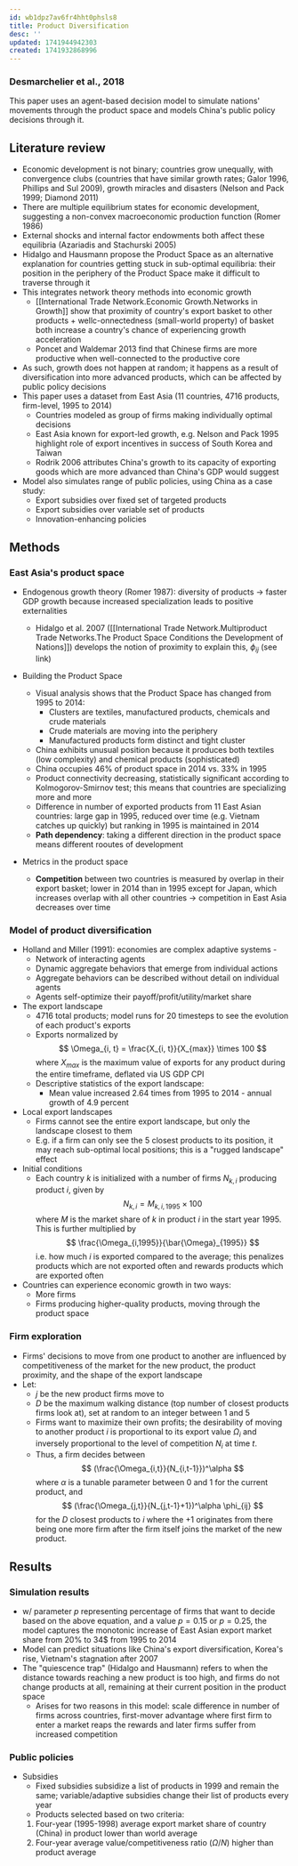 ```yaml
---
id: wb1dpz7av6fr4hht0phsls8
title: Product Diversification
desc: ''
updated: 1741944942303
created: 1741932868996
---
```



### Desmarchelier et al., 2018

This paper uses an agent-based decision model to simulate nations' movements through the product space and models China's public policy decisions through it.


## Literature review
- Economic development is not binary; countries grow unequally, with convergence clubs (countries that have similar growth rates; Galor 1996, Phillips and Sul 2009), growth miracles and disasters (Nelson and Pack 1999; Diamond 2011)
- There are multiple equilibrium states for economic development, suggesting a non-convex macroeconomic production function (Romer 1986)
- External shocks and internal factor endowments both affect these equilibria (Azariadis and Stachurski 2005)
- Hidalgo and Hausmann propose the Product Space as an alternative explanation for countries getting stuck in sub-optimal equilibria: their position in the periphery of the Product Space make it difficult to traverse through it
- This integrates network theory methods into economic growth
    - [[International Trade Network.Economic Growth.Networks in Growth]] show that proximity of country's export basket to other products + wellc-onnectedness (small-world property) of basket both increase a country's chance of experiencing growth acceleration
    - Poncet and Waldemar 2013 find that Chinese firms are more productive when well-connected to the productive core
- As such, growth does not happen at random; it happens as a result of diversification into more advanced products, which can be affected by public policy decisions
- This paper uses a dataset from East Asia (11 countries, 4716 products, firm-level, 1995 to 2014)
    - Countries modeled as group of firms making individually optimal decisions
    - East Asia known for export-led growth, e.g. Nelson and Pack 1995 highlight role of export incentives in success of South Korea and Taiwan
    - Rodrik 2006 attributes China's growth to its capacity of exporting goods which are more advanced than China's GDP would suggest
- Model also simulates range of public policies, using China as a case study:
    - Export subsidies over fixed set of targeted products
    - Export subsidies over variable set of products
    - Innovation-enhancing policies

## Methods

### East Asia's product space
- Endogenous growth theory (Romer 1987): diversity of products -> faster GDP growth because increased specialization leads to positive externalities
    - Hidalgo et al. 2007 ([[International Trade Network.Multiproduct Trade Networks.The Product Space Conditions the Development of Nations]]) develops the notion of proximity to explain this, $\phi_{ij}$ (see link)

- Building the Product Space
    - Visual analysis shows that the Product Space has changed from 1995 to 2014:
        - Clusters are textiles, manufactured products, chemicals and crude materials
        - Crude materials are moving into the periphery
        - Manufactured products form distinct and tight cluster
    - China exhibits unusual position because it produces both textiles (low complexity) and chemical products (sophisticated)
    - China occupies 46% of product space in 2014 vs. 33% in 1995
    - Product connectivity decreasing, statistically significant according to Kolmogorov-Smirnov test; this means that countries are specializing more and more
    - Difference in number of exported products from 11 East Asian countries: large gap in 1995, reduced over time (e.g. Vietnam catches up quickly) but ranking in 1995 is maintained in 2014
    - **Path dependency**: taking a different direction in the product space means different rooutes of development
- Metrics in the product space
    - **Competition** between two countries is measured by overlap in their export basket; lower in 2014 than in 1995 except for Japan, which increases overlap with all other countries -> competition in East Asia decreases over time

### Model of product diversification

- Holland and Miller (1991): economies are complex adaptive systems - 
    - Network of interacting agents
    - Dynamic aggregate behaviors that emerge from individual actions
    - Aggregate behaviors can be described without detail on individual agents
    - Agents self-optimize their payoff/profit/utility/market share
- The export landscape
    - 4716 total products; model runs for 20 timesteps to see the evolution of each product's exports
    - Exports normalized by
    $$
    \Omega_{i, t} = \frac{X_{i, t}}{X_{max}} \times 100
    $$
    where $X_{max}$ is the maximum value of exports for any product during the entire timeframe, deflated via US GDP CPI
    - Descriptive statistics of the export landscape:
        - Mean value increased 2.64 times from 1995 to 2014 - annual growth of 4.9 percent
- Local export landscapes
    - Firms cannot see the entire export landscape, but only the landscape closest to them
    - E.g. if a firm can only see the 5 closest products to its position, it may reach sub-optimal local positions; this is a "rugged landscape" effect
- Initial conditions
    - Each country $k$ is initialized with a number of firms $N_{k,i}$ producing product $i$, given by
    $$
    N_{k,i} = M_{k,i,1995} \times 100
    $$
    where $M$ is the market share of $k$ in product $i$ in the start year 1995. This is further multiplied by 
    $$
    \frac{\Omega_{i,1995}}{\bar{\Omega}_{1995}}
    $$
    i.e. how much $i$ is exported compared to the average; this penalizes products which are not exported often and rewards products which are exported often
- Countries can experience economic growth in two ways:
    - More firms
    - Firms producing higher-quality products, moving through the product space

### Firm exploration

- Firms' decisions to move from one product to another are influenced by competitiveness of the market for the new product, the product proximity, and the shape of the export landscape
- Let:
    - $j$ be the new product firms move to
    - $D$ be the maximum walking distance (top number of closest products firms look at), set at random to an integer between 1 and 5
    - Firms want to maximize their own profits; the desirability of moving to another product $i$ is proportional to its export value $\Omega_i$ and inversely proportional to the level of competition $N_{i}$ at time $t$.
    - Thus, a firm decides between
    $$
    (\frac{\Omega_{i,t}}{N_{i,t-1}})^\alpha
    $$
    where $\alpha$ is a tunable parameter between 0 and 1 for the current product, and
    $$
    (\frac{\Omega_{j,t}}{N_{j,t-1}+1})^\alpha \phi_{ij}
    $$
    for the $D$ closest products to $i$ where the $+1$ originates from there being one more firm after the firm itself joins the market of the new product.

## Results

### Simulation results

- w/ parameter $p$ representing percentage of firms that want to decide based on the above equation, and a value $p = 0.15$ or $p = 0.25$, the model captures the monotonic increase of East Asian export market share from 20% to 34$ from 1995 to 2014
- Model can predict situations like China's export diversification, Korea's rise, Vietnam's stagnation after 2007
- The "quiescence trap" (Hidalgo and Hausmann) refers to when the distance towards reaching a new product is too high, and firms do not change products at all, remaining at their current position in the product space
    - Arises for two reasons in this model: scale difference in number of firms across countries, first-mover advantage where first firm to enter a market reaps the rewards and later firms suffer from increased competition

### Public policies

- Subsidies
    - Fixed subsidies subsidize a list of products in 1999 and remain the same; variable/adaptive subsidies change their list of products every year
    - Products selected based on two criteria:
    1. Four-year (1995-1998) average export market share of country (China) in product lower than world average
    2. Four-year average value/competitiveness ratio ($\Omega/N$) higher than product average